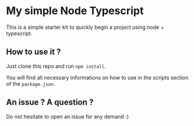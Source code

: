 # My simple Node Typescript

This is a simple starter kit to quickly begin a project using node + typescript.

## How to use it ?
Just clone this repo and run `npm install`.

You will find all necessary informations on how to use in the scripts section of the `package.json`.


## An issue ? A question ?
Do not hesitate to open an issue for any demand :)